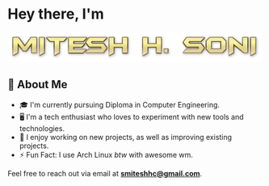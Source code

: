 # Hey there, I'm

<img src="./name.png" alt="MITESH H. SONI"/>


## 🥷 About Me
- 🎓️ I'm currently pursuing Diploma in Computer Engineering.
- 🖥️ I'm a tech enthusiast who loves to experiment with new tools and technologies.
- 🍁 I enjoy working on new projects, as well as improving existing projects.
- ⚡ Fun Fact: I use Arch Linux *btw* with awesome wm.


Feel free to reach out via email at **smiteshhc@gmail.com**.

